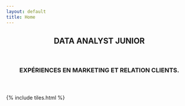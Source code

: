 ```yaml
---
layout: default
title: Home
---
```


<header>
<h2>DATA ANALYST JUNIOR</h2><br />
<h3>EXPÉRIENCES EN MARKETING ET RELATION CLIENTS.</h3>
<p></p>
</header>

{% include tiles.html %}

